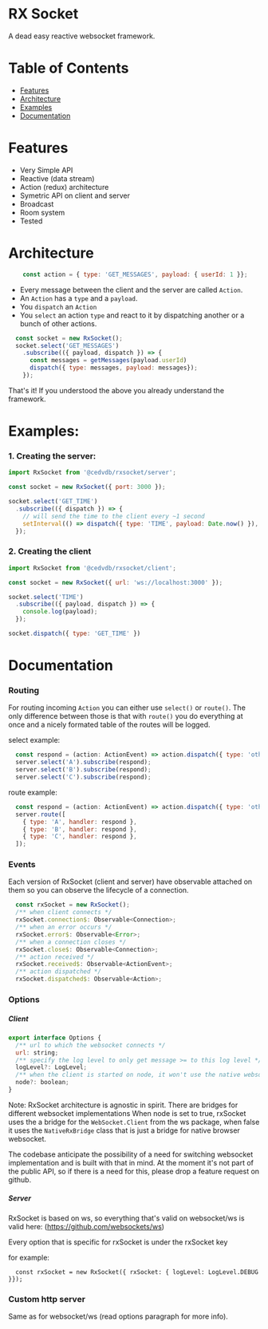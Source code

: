 # RX Socket

A dead easy reactive websocket framework.


# Table of Contents

 - [Features](#features)
 - [Architecture](#architecture)
 - [Examples](#example)
 - [Documentation](#documentation)

# Features

 - Very Simple API 
 - Reactive (data stream)
 - Action (redux) architecture
 - Symetric API on client and server
 - Broadcast
 - Room system
 - Tested

# Architecture


```javascript
    const action = { type: 'GET_MESSAGES', payload: { userId: 1 }};
```

 - Every message between the client and the server are called `Action`.
 - An `Action` has a `type` and a `payload`.
 - You `dispatch` an `Action`
 - You `select` an action `type` and react to it by dispatching another or a bunch of other actions. 



```javascript
  const socket = new RxSocket();
  socket.select('GET_MESSAGES')
    .subscribe(({ payload, dispatch }) => {
      const messages = getMessages(payload.userId)
      dispatch({ type: messages, payload: messages});
    });
```

That's it! If you understood the above you already understand the framework.


# Examples:


### 1. Creating the server:


```javascript
import RxSocket from '@cedvdb/rxsocket/server';

const socket = new RxSocket({ port: 3000 });

socket.select('GET_TIME')
  .subscribe(({ dispatch }) => {
    // will send the time to the client every ~1 second
    setInterval(() => dispatch({ type: 'TIME', payload: Date.now() }), 1000);
  });
```


### 2. Creating the client

```javascript
import RxSocket from '@cedvdb/rxsocket/client';

const socket = new RxSocket({ url: 'ws://localhost:3000' });

socket.select('TIME')
  .subscribe(({ payload, dispatch }) => {
    console.log(payload);
  });

socket.dispatch({ type: 'GET_TIME' })
```

# Documentation

### Routing

For routing incoming `Action` you can either use `select()` or `route()`. The only difference between those is
that with `route()` you do everything at once and a nicely formated table of the routes will be logged.

select example:

```javascript
  const respond = (action: ActionEvent) => action.dispatch({ type: 'other action' });
  server.select('A').subscribe(respond);
  server.select('B').subscribe(respond);
  server.select('C').subscribe(respond);
```


route example:

```javascript
  const respond = (action: ActionEvent) => action.dispatch({ type: 'other action' });
  server.route([
    { type: 'A', handler: respond },
    { type: 'B', handler: respond },
    { type: 'C', handler: respond },
  ]);
```

### Events

Each version of RxSocket (client and server) have observable attached on them so you can observe the lifecycle of 
a connection.

```javascript
  const rxSocket = new RxSocket();
  /** when client connects */
  rxSocket.connection$: Observable<Connection>;
  /** when an error occurs */
  rxSocket.error$: Observable<Error>;
  /** when a connection closes */
  rxSocket.close$: Observable<Connection>;
  /** action received */
  rxSocket.received$: Observable<ActionEvent>;
  /** action dispatched */
  rxSocket.dispatched$: Observable<Action>;
```

### Options

##### Client 

```javascript
export interface Options {
  /** url to which the websocket connects */
  url: string;
  /** specify the log level to only get message >= to this log level */
  logLevel?: LogLevel;
  /** when the client is started on node, it won't use the native websocket from the browser */
  node?: boolean;
}
```

Note: RxSocket architecture is agnostic in spirit. There are bridges for different websocket implementations When node is set to true, rxSocket uses the a bridge for the `WebSocket.Client` from the ws package, when false it uses the `NativeRxBridge` class that is just a bridge for native browser websocket.

The codebase anticipate the possibility of a need for switching websocket implementation and is built with that in mind. At the moment it's not part of the public API, so if there is a need for this, please drop a feature request on github.

##### Server

RxSocket is based on ws, so everything that's valid on websocket/ws is valid here: (https://github.com/websockets/ws)

Every option that is specific for rxSocket is under the rxSocket key

for example:

```
  const rxSocket = new RxSocket({ rxSocket: { logLevel: LogLevel.DEBUG }});
```


### Custom http server

Same as for websocket/ws (read options paragraph for more info).
